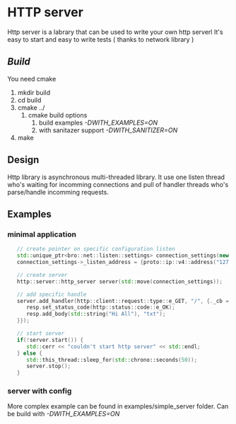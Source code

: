 # HTTP server

Http server is a labrary that can be used to write your own http serverl
It's easy to start and easy to write tests ( thanks to network library )


## ***Build***

You need cmake

1. mkdir build
2. cd build
3. cmake ../
   1. cmake build options 
      1. build examples *-DWITH_EXAMPLES=ON* 
      2. with sanitazer support *-DWITH_SANITIZER=ON* 
4. make 

## Design

Http library is asynchronous multi-threaded library. It use one listen thread who's waiting for incomming connections and 
pull of handler threads who's parse/handle incomming requests.

## Examples

### minimal application


```cpp
   // create pointer on specific configuration listen  
   std::unique_ptr<bro::net::listen::settings> connection_settings(new tcp::listen::settings());
   connection_settings->_listen_address = {proto::ip::v4::address("127.0.0.1"), 23456};;

   // create server
   http::server::http_server server(std::move(connection_settings));

   // add specific handle
   server.add_handler(http::client::request::type::e_GET, "/", {._cb = [](http::server::request &&req, http::server::response &resp, std::any user_data) {
      resp.set_status_code(http::status::code::e_OK);
      resp.add_body(std::string("Hi All"), "txt");
   }});

   // start server
   if(!server.start()) {
      std::cerr << "couldn't start http server" << std::endl;
   } else {
      std::this_thread::sleep_for(std::chrono::seconds(50));
      server.stop();    
   }
```

### server with config

More complex example can be found in examples/simple_server folder.
Can be build with *-DWITH_EXAMPLES=ON* 